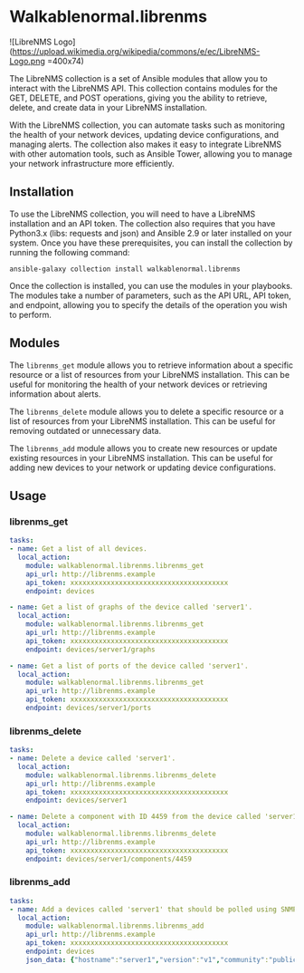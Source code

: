 # Walkablenormal.librenms

![LibreNMS Logo](https://upload.wikimedia.org/wikipedia/commons/e/ec/LibreNMS-Logo.png =400x74)

The LibreNMS collection is a set of Ansible modules that allow you to interact with the LibreNMS API. This collection contains modules for the GET, DELETE, and POST operations, giving you the ability to retrieve, delete, and create data in your LibreNMS installation.

With the LibreNMS collection, you can automate tasks such as monitoring the health of your network devices, updating device configurations, and managing alerts. The collection also makes it easy to integrate LibreNMS with other automation tools, such as Ansible Tower, allowing you to manage your network infrastructure more efficiently.

## Installation

To use the LibreNMS collection, you will need to have a LibreNMS installation and an API token. The collection also requires that you have Python3.x (libs: requests and json) and Ansible 2.9 or later installed on your system. Once you have these prerequisites, you can install the collection by running the following command:

`ansible-galaxy collection install walkablenormal.librenms`

Once the collection is installed, you can use the modules in your playbooks. The modules take a number of parameters, such as the API URL, API token, and endpoint, allowing you to specify the details of the operation you wish to perform.

## Modules

The `librenms_get` module allows you to retrieve information about a specific resource or a list of resources from your LibreNMS installation. This can be useful for monitoring the health of your network devices or retrieving information about alerts.

The `librenms_delete` module allows you to delete a specific resource or a list of resources from your LibreNMS installation. This can be useful for removing outdated or unnecessary data.

The `librenms_add` module allows you to create new resources or update existing resources in your LibreNMS installation. This can be useful for adding new devices to your network or updating device configurations.

## Usage

### librenms_get

```yaml
tasks:
- name: Get a list of all devices.
  local_action:
    module: walkablenormal.librenms.librenms_get  
    api_url: http://librenms.example
    api_token: xxxxxxxxxxxxxxxxxxxxxxxxxxxxxxxxxxxxxxx
    endpoint: devices

- name: Get a list of graphs of the device called 'server1'.
  local_action:
    module: walkablenormal.librenms.librenms_get
    api_url: http://librenms.example
    api_token: xxxxxxxxxxxxxxxxxxxxxxxxxxxxxxxxxxxxxxx
    endpoint: devices/server1/graphs

- name: Get a list of ports of the device called 'server1'.
  local_action:
    module: walkablenormal.librenms.librenms_get
    api_url: http://librenms.example
    api_token: xxxxxxxxxxxxxxxxxxxxxxxxxxxxxxxxxxxxxxx
    endpoint: devices/server1/ports
```

### librenms_delete

```yaml
tasks:
- name: Delete a device called 'server1'.
  local_action:
    module: walkablenormal.librenms.librenms_delete
    api_url: http://librenms.example
    api_token: xxxxxxxxxxxxxxxxxxxxxxxxxxxxxxxxxxxxxxx
    endpoint: devices/server1

- name: Delete a component with ID 4459 from the device called 'server1'.
  local_action:
    module: walkablenormal.librenms.librenms_delete
    api_url: http://librenms.example
    api_token: xxxxxxxxxxxxxxxxxxxxxxxxxxxxxxxxxxxxxxx
    endpoint: devices/server1/components/4459
```

### librenms_add

```yaml
tasks:
- name: Add a devices called 'server1' that should be polled using SNMPv1 with 'public' as community.
  local_action:
    module: walkablenormal.librenms.librenms_add
    api_url: http://librenms.example
    api_token: xxxxxxxxxxxxxxxxxxxxxxxxxxxxxxxxxxxxxxx
    endpoint: devices
    json_data: {"hostname":"server1","version":"v1","community":"public"}
```

